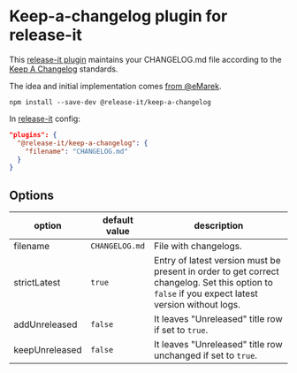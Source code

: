 # Keep-a-changelog plugin for release-it

This [release-it plugin](https://github.com/release-it/release-it/blob/master/docs/plugins/README.md) maintains your
CHANGELOG.md file according to the [Keep A Changelog](https://keepachangelog.com/) standards.

The idea and initial implementation comes [from @eMarek](https://github.com/release-it/release-it/issues/662).

```
npm install --save-dev @release-it/keep-a-changelog
```

In [release-it](https://github.com/release-it/release-it) config:

```json
"plugins": {
  "@release-it/keep-a-changelog": {
    "filename": "CHANGELOG.md"
  }
}
```

## Options

| option         | default value  | description                                                                                                                                      |
| -------------- | -------------- | ------------------------------------------------------------------------------------------------------------------------------------------------ |
| filename       | `CHANGELOG.md` | File with changelogs.                                                                                                                            |
| strictLatest   | `true`         | Entry of latest version must be present in order to get correct changelog. Set this option to `false` if you expect latest version without logs. |
| addUnreleased  | `false`        | It leaves "Unreleased" title row if set to `true`.                                                                                               |
| keepUnreleased | `false`        | It leaves "Unreleased" title row unchanged if set to `true`.                                                                                     |
